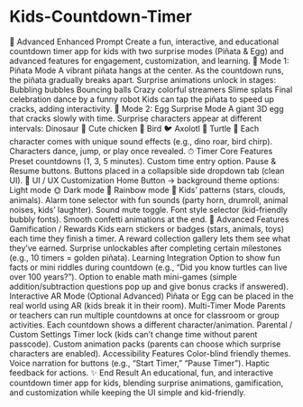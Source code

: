 # Kids-Countdown-Timer

🚀 Advanced Enhanced Prompt Create a fun, interactive, and educational countdown timer app for kids with two surprise modes (Piñata & Egg) and advanced features for engagement, customization, and learning. 🎉 Mode 1: Piñata Mode A vibrant piñata hangs at the center. As the countdown runs, the piñata gradually breaks apart. Surprise animations unlock in stages: Bubbling bubbles Bouncing balls Crazy colorful streamers Slime splats Final celebration dance by a funny robot Kids can tap the piñata to speed up cracks, adding interactivity. 🥚 Mode 2: Egg Surprise Mode A giant 3D egg that cracks slowly with time. Surprise characters appear at different intervals: Dinosaur 🦖 Cute chicken 🐥 Bird 🐦 Axolotl 🦎 Turtle 🐢 Each character comes with unique sound effects (e.g., dino roar, bird chirp). Characters dance, jump, or play once revealed. ⏱ Timer Core Features Preset countdowns (1, 3, 5 minutes). Custom time entry option. Pause & Resume buttons. Buttons placed in a collapsible side dropdown tab (clean UI). 🎨 UI / UX Customization Home Button → background theme options: Light mode 🌞 Dark mode 🌙 Rainbow mode 🌈 Kids’ patterns (stars, clouds, animals). Alarm tone selector with fun sounds (party horn, drumroll, animal noises, kids’ laughter). Sound mute toggle. Font style selector (kid-friendly bubbly fonts). Smooth confetti animations at the end. 🌟 Advanced Features Gamification / Rewards Kids earn stickers or badges (stars, animals, toys) each time they finish a timer. A reward collection gallery lets them see what they’ve earned. Surprise unlockables after completing certain milestones (e.g., 10 timers = golden piñata). Learning Integration Option to show fun facts or mini riddles during countdown (e.g., “Did you know turtles can live over 100 years?”). Option to enable math mini-games (simple addition/subtraction questions pop up and give bonus cracks if answered). Interactive AR Mode (Optional Advanced) Piñata or Egg can be placed in the real world using AR (kids break it in their room). Multi-Timer Mode Parents or teachers can run multiple countdowns at once for classroom or group activities. Each countdown shows a different character/animation. Parental / Custom Settings Timer lock (kids can’t change time without parent passcode). Custom animation packs (parents can choose which surprise characters are enabled). Accessibility Features Color-blind friendly themes. Voice narration for buttons (e.g., “Start Timer,” “Pause Timer”). Haptic feedback for actions. ✨ End Result An educational, fun, and interactive countdown timer app for kids, blending surprise animations, gamification, and customization while keeping the UI simple and kid-friendly.
